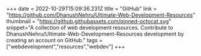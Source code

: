 +++
date = 2022-10-29T15:09:36.231Z
title = "GitHub"
link = "https://github.com/DhanushNehru/Ultimate-Web-Development-Resources"
thumbnail = "https://github.githubassets.com/pinned-octocat.svg"
snippet="A collection of web development resources. Contribute to DhanushNehru/Ultimate-Web-Development-Resources development by creating an account on GitHub."
tags = ["webdevelopment","resources","webdev"]
+++
